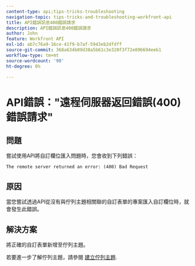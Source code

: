 ```yaml
---
content-type: api;tips-tricks-troubleshooting
navigation-topic: tips-tricks-and-troubleshooting-workfront-api
title: API錯誤訊息400錯誤請求
description: API錯誤訊息400錯誤請求
author: John
feature: Workfront API
exl-id: ab7c76a9-16ce-41f9-b7af-5943eb2dfdff
source-git-commit: 368a634b09d38a5b61c3e320f3f72e896694eeb1
workflow-type: tm+mt
source-wordcount: '90'
ht-degree: 0%

---
```



# API錯誤：&quot;遠程伺服器返回錯誤(400)錯誤請求&quot;

## 問題

嘗試使用API將自訂欄位匯入問題時，您會收到下列錯誤：

`The remote server returned an error: (400) Bad Request`

## 原因

當您嘗試透過API從沒有與佇列主題相關聯的自訂表單的專案匯入自訂欄位時，就會發生此錯誤。

## 解決方案

將正確的自訂表單新增至佇列主題。

若要進一步了解佇列主題，請參閱 [建立佇列主題](../../manage-work/requests/create-and-manage-request-queues/create-queue-topics.md).
